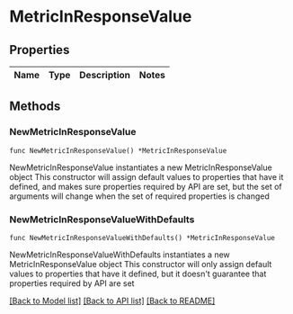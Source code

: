 # MetricInResponseValue

## Properties

Name | Type | Description | Notes
------------ | ------------- | ------------- | -------------

## Methods

### NewMetricInResponseValue

`func NewMetricInResponseValue() *MetricInResponseValue`

NewMetricInResponseValue instantiates a new MetricInResponseValue object
This constructor will assign default values to properties that have it defined,
and makes sure properties required by API are set, but the set of arguments
will change when the set of required properties is changed

### NewMetricInResponseValueWithDefaults

`func NewMetricInResponseValueWithDefaults() *MetricInResponseValue`

NewMetricInResponseValueWithDefaults instantiates a new MetricInResponseValue object
This constructor will only assign default values to properties that have it defined,
but it doesn't guarantee that properties required by API are set


[[Back to Model list]](../README.md#documentation-for-models) [[Back to API list]](../README.md#documentation-for-api-endpoints) [[Back to README]](../README.md)



